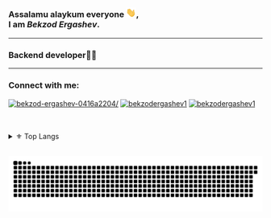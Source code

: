 ### Assalamu alaykum everyone <img src="https://raw.githubusercontent.com/bekzodergashev1/bekzodergashev1/master/wave.gif" width="20px">, <br /> I am *Bekzod Ergashev*.


---

### Backend developer🧑‍💻<br />

---
<h3 align="left">Connect with me:</h3>
<p align="left">
<a href="https://www.linkedin.com/in/bekzod-ergashev-0416a2204/" target="blank"><img align="center" src="https://raw.githubusercontent.com/rahuldkjain/github-profile-readme-generator/master/src/images/icons/Social/linked-in-alt.svg" alt="bekzod-ergashev-0416a2204/" height="30" width="40" /></a>
<a href="https://www.instagram.com/bekzodergashev1/" target="blank"><img align="center" src="https://raw.githubusercontent.com/rahuldkjain/github-profile-readme-generator/master/src/images/icons/Social/instagram.svg" alt="bekzodergashev1" height="30" width="40" /></a>
<a href="https://leetcode.com/bekzodergashev1/" target="blank"><img align="center" src="https://raw.githubusercontent.com/rahuldkjain/github-profile-readme-generator/master/src/images/icons/Social/leet-code.svg" alt="bekzodergashev1" height="30" width="40" /></a>
</p>
<br />
<br />

<details>

  <summary>⚜ Top Langs</summary>
  
  <br />
  
  ![Top langs](https://github-readme-stats.vercel.app/api/top-langs/?username=bekzodergashev1&theme=algolia&layout=compact)
  
</details>

<br />

![Snake animation](https://github.com/bekzodergashev1/bekzodergashev1/blob/main/snake.svg)


